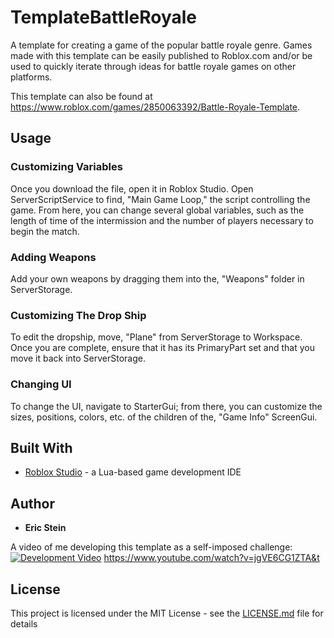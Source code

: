 # TemplateBattleRoyale

A template for creating a game of the popular battle royale genre. Games made with this template can be easily published to Roblox.com and/or be used to quickly iterate through ideas for battle royale games on other platforms.

This template can also be found at https://www.roblox.com/games/2850063392/Battle-Royale-Template.

## Usage

### Customizing Variables

Once you download the file, open it in Roblox Studio. Open ServerScriptService to find, "Main Game Loop," the script controlling the game. From here, you can change several global variables, such as the length of time of the intermission and the number of players necessary to begin the match.

### Adding Weapons

Add your own weapons by dragging them into the, "Weapons" folder in ServerStorage.

### Customizing The Drop Ship

To edit the dropship, move, "Plane" from ServerStorage to Workspace. Once you are complete, ensure that it has its PrimaryPart set and that you move it back into ServerStorage.

### Changing UI

To change the UI, navigate to StarterGui; from there, you can customize the sizes, positions, colors, etc. of the children of the, "Game Info" ScreenGui.

## Built With

* [Roblox Studio](https://www.roblox.com/create) - a Lua-based game development IDE

## Author

* **Eric Stein**

A video of me developing this template as a self-imposed challenge:
[![Development Video](https://img.youtube.com/vi/jgVE6CG1ZTA/0.jpg)](https://www.youtube.com/watch?v=jgVE6CG1ZTA)
https://www.youtube.com/watch?v=jgVE6CG1ZTA&t

## License

This project is licensed under the MIT License - see the [LICENSE.md](LICENSE.md) file for details
